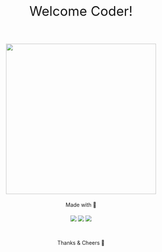 <p align="center" style="font-size: 35px;"> Welcome Coder! </p>
<br>
<p align="center"><img width="400px" height="400px" src="https://camo.githubusercontent.com/cae12fddd9d6982901d82580bdf321d81fb299141098ca1c2d4891870827bf17/68747470733a2f2f6d69726f2e6d656469756d2e636f6d2f6d61782f313336302f302a37513379765349765f7430696f4a2d5a2e676966"></p>
<p style="margin: 20px" align="center">Made with &#128154;</p>
<p align="center"><a href="http://subhranshuchoudhury.infinityfreeapp.com/"><img src="https://img.shields.io/badge/Visit-Profile-red"></a>  <a href="https://api.whatsapp.com/send?phone=918249587552&text=Hi%20Subhranshu!%20I%20am%20from%20Github%20Profile."><img src="https://img.shields.io/badge/My-Whatsapp-brightgreen"></a>  <a href="mailto:subhransuchoudhury00@gmail.com"><img src="https://img.shields.io/badge/My-Gmail-orange"></a></p><br>
<p align="center">Thanks & Cheers &#127867;</p>


